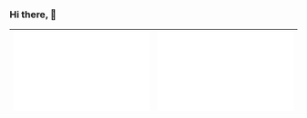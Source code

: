 ### Hi there, 👋

|![](https://github.com/quernest/stats/blob/master/generated/overview-dark.svg)|![](https://github.com/quernest/stats/blob/master/generated/languages-dark.svg)|
|:--:|:--:|
